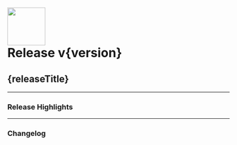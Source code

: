 <h1 align="left">
    <img src="https://raw.githubusercontent.com/ezytdl/ezytdl/main/res/img/heading.png" height="86px"/><br>
    <strong>Release v{version}</strong>
</h1>

## {releaseTitle}

--------------

### Release Highlights

--------------

### Changelog

